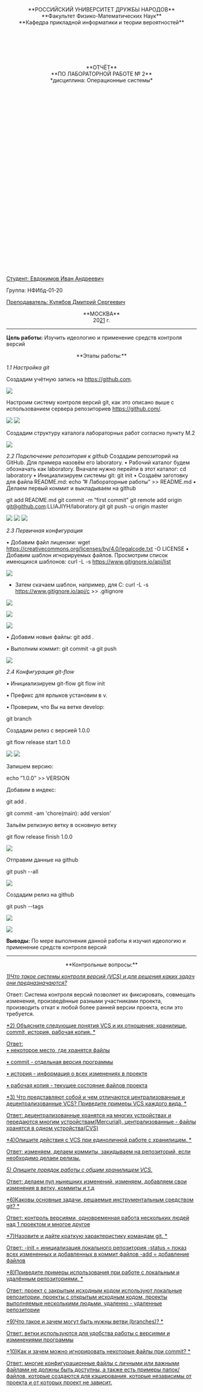 <center> **РОССИЙСКИЙ УНИВЕРСИТЕТ ДРУЖБЫ НАРОДОВ** </center> 

<center> **Факультет Физико-Математических Наук** </center>

<center> **Кафедра прикладной информатики и теории вероятностей** </center>

<br>  
<br>
<br>
<br>  
<br>
<br>

<center> **ОТЧЁТ** </center>

<center> **ПО ЛАБОРАТОРНОЙ РАБОТЕ № 2** </center>

<center> *дисциплина: Операционные системы* </center>

<br>
<br>
<br>
<br>
<br>
<br>
<br>
<br>
<br>
<br>
<br>
<br>
<br>
<br>
<br>
<br>
<br>
<br>
<br>
<br>
<br>
<br>
<br>
<br>
<br>
<br>
<br>
<br>
<br>

<u> Студент: Евдокимов Иван Андреевич </u>

Группа: НФИбд-01-20

<u> Преподаватель: Кулябов Дмитрий Сергеевич </u>

<center> **МОСКВА** </center>
<center> 20<u>21</u> г. </center>

<div style="page-break-before:always;">  </div>


---


**Цель работы:** Изучить идеологию и применение средств контроля версий



<center>**Этапы работы:**</center>

*1.1 Настройка git*

Создадим учётную запись на https://github.com.

![](./a.png)

Настроим систему контроля версий git, как это описано выше c использованием сервера
репозиториев https://github.com/.
![](./a2.png)
![](./a3.png)
Создадим структуру каталога лабораторных работ согласно пункту М.2

![](./a20.png)
 
*2.2 Подключение репозитория к github*
Создадим репозиторий на GitHub. Для примера назовём его laboratory.
• Рабочий каталог будем обозначать как laboratory. Вначале нужно перейти в этот каталог:
cd laboratory
• Инициализируем системы git:
git init
• Создаём заготовку для файла README.md:
echo ”# Лабораторные работы” >> README.md
• Делаем первый коммит и выкладываем на github

git add README.md
git commit -m ”first commit”
git remote add origin git@github.com:LLIAJIYH/laboratory.git
git push -u origin master
![](./a4.png)
![](./a5.png)
![](./a6.png)


*2.3 Первичная конфигурация*

• Добавим файл лицензии:
wget https://creativecommons.org/licenses/by/4.0/legalcode.txt -O LICENSE
• Добавим шаблон игнорируемых файлов. Просмотрим список имеющихся шаблонов:
curl -L -s https://www.gitignore.io/api/list
![](./a7.png)

- Затем скачаем шаблон, например, для C:
curl -L -s https://www.gitignore.io/api/c >> .gitignore

![](./a8.png)

![](./a9.png)

![](./a10.png)

• Добавим новые файлы:
git add .

• Выполним коммит:
git commit -a
git push
![](./a11.png)


*2.4 Конфигурация git-flow*

• Инициализируем git-flow
git flow init

• Префикс для ярлыков установим в v.

• Проверим, что Вы на ветке develop:

git branch

Создадим релиз с версией 1.0.0

git flow release start 1.0.0

![](./a12.png)
![](./a13.png)

Запишем версию:

echo ”1.0.0” >> VERSION

Добавим в индекс:

git add .

git commit -am 'chore(main): add version'

Зальём релизную ветку в основную ветку

git flow release finish 1.0.0

![](./a14.png)

Отправим данные на github

git push --all
 

![](./a15.png)


Создадим релиз на github

git push --tags
![](./a15.png)





 

![](./a16.png)
 

**Выводы:** По мере выполнения данной работы я изучил идеологию и применение средств контроля
версий

---

<center> **Контрольные вопросы:** </center>

<u> *1)Что такое системы контроля версий (VCS) и для решения каких задач они предназначаются?* </u>

Ответ: Система контроля версий позволяет их фиксировать, совмещать изменения,
произведённые разными участниками проекта, производить откат к любой более
ранней версии проекта, если это требуется.


<u> *2) Объясните следующие понятия VCS и их отношения: хранилище, commit, история,рабочая копия.*<u> 

Ответ:  
• некоторое место, где хранятся файлы

• commit - отдельная версия программы

• история - информация о всех изменениях в проекте

• рабочая копия - текущее состояние файлов проекта



<u> *3) Что представляют собой и чем отличаются централизованные и децентрализованные
VCS? Приведите примеры VCS каждого вида. * </u>

Ответ: децентрализованные хранятся на многих устройствах и передаются многим
устройствам(Mercurial), централизованные - файлы хранятся в одном устройства(CVS)

<u> *4)Опишите действия с VCS при единоличной работе с хранилищем. * </u>

Ответ: изменяем, делаем коммиты, закидываем на репозиторий, если необходимо делаеи
релизы.

 

<u> *5) Опишите порядок работы с общим хранилищем VCS.* </u>

Ответ: делаем пул нынешних изменений, изменяем, добавляем свои изменения в ветку,
коммиты и т.д

<u> *6)Каковы основные задачи, решаемые инструментальным средством git? * </u>

Ответ: контроль версиями, одновременная работа нескольких людей над 1 проектом и многое
другое

<u> *7)Назовите и дайте краткую характеристику командам git. * </u>

Ответ: -init = инициализация локального репозитория -status = показ всех измененных и
добавленных в коммит файлов -add = добавление файлов

<u> *8)Приведите примеры использования при работе с локальным и удалённым репозиториями. * </u>

Ответ: проект с закрытым исходным кодом используют локальные репозитории, проекты с
открытым исходным кодом, проекты выполняемые несколькими людьми, удаленно -
удаленные репозитории

<u> *9)Что такое и зачем могут быть нужны ветви (branches)? * </u>

Ответ:  ветки используются для удобства работы с версиями и изминениями программы


<u> *10)Как и зачем можно игнорировать некоторые файлы при commit? * </u>

Ответ: многие конфигурационные файлы с личными или важными файлами не должны быть
доступны, а также есть примеры папок/файлов, которые создаются для кэширования,
которые независимы от проекта и от которых проект не зависит.

